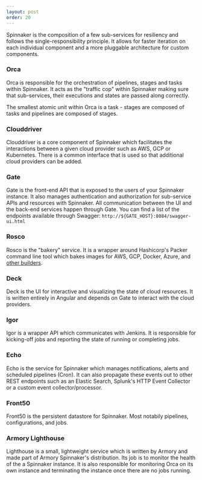 ```yaml
---
layout: post
order: 20
---
```


Spinnaker is the composition of a few sub-services for resiliency
and follows the single-responsibility principle.  It allows for faster iteration on each
individual component and a more pluggable architecture for custom components.

### Orca

Orca is responsible for the orchestration of pipelines, stages and tasks within Spinnaker.  It acts as the "traffic cop" within Spinnaker making sure that sub-services, their executions and states are passed along correctly.

The smallest atomic unit within Orca is a task - stages are composed of tasks and pipelines are composed of stages.  

### Clouddriver

Clouddriver is a core component of Spinnaker which facilitates the interactions between a given cloud provider such as AWS, GCP or Kubernetes.  There is a common interface that is used so that additional cloud providers can be added.  

### Gate

Gate is the front-end API that is exposed to the users of your Spinnaker instance.  It also manages authentication and authorization for sub-service APIs and resources with Spinnaker.  All communication between the UI and the back-end services happen through Gate.  You can find a list of the endpoints available through Swagger:  `http://${GATE_HOST}:8084/swagger-ui.html`

### Rosco

Rosco is the "bakery" service.  It is a wrapper around Hashicorp's Packer command line tool which bakes images for AWS, GCP, Docker, Azure, and [other builders](https://www.packer.io/docs/builders/index.html).

### Deck

Deck is the UI for interactive and visualizing the state of cloud resources.  It is written entirely in Angular and depends on Gate to interact with the cloud providers.

### Igor

Igor is a wrapper API which communicates with Jenkins.  It is responsible for kicking-off jobs and reporting the state of running or completing jobs.

### Echo

Echo is the service for Spinnaker which manages notifications, alerts and scheduled pipelines (Cron).  It can also propagate these events out to other REST endpoints such as an Elastic Search, Splunk's HTTP Event Collector or a custom event collector/processor.

### Front50
Front50 is the persistent datastore for Spinnaker. Most notabily pipelines, configurations, and jobs.

### Armory Lighthouse

Lighthouse is a small, lightweight service which is written by Armory and made part of Armory Spinnaker's distribution.  Its job is to monitor the health of the a Spinnaker instance.  It is also responsible for monitoring Orca on its own instance and terminating the instance once there are no jobs running.
